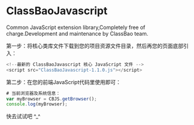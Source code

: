 # ClassBaoJavascript
Common JavaScript extension library,Completely free of charge.Development and maintenance by ClassBao team.

第一步：将核心类库文件下载到您的项目资源文件目录，然后再您的页面底部引入：
```javascript
<!--最新的 ClassBaoJavascript 核心 JavaScript 文件 -->
<script src="ClassBaoJavascript-1.1.0.js"></script>
```

第二步：在您的前端JavaScript代码里使用即可：
```javascript
# 当前浏览器及系统信息：
var myBrowser = CBJS.getBrowser();
console.log(myBrowser);
```
快去试试吧 ^_^

